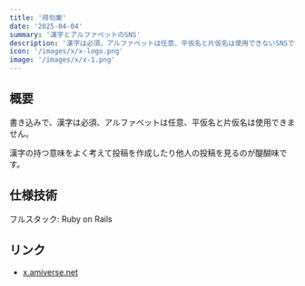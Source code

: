 ```yaml
---
title: '得句巣'
date: '2025-04-04'
summary: '漢字とアルファベットのSNS'
description: '漢字は必須、アルファベットは任意、平仮名と片仮名は使用できないSNSです。'
icon: '/images/x/x-logo.png'
image: '/images/x/x-1.png'
---
```


## 概要

書き込みで、漢字は必須、アルファベットは任意、平仮名と片仮名は使用できません。

漢字の持つ意味をよく考えて投稿を作成したり他人の投稿を見るのが醍醐味です。

## 仕様技術

フルスタック: Ruby on Rails

## リンク

- [x.amiverse.net](https://x.amiverse.net/)